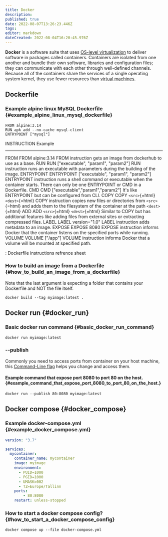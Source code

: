 ```yaml
---
title: Docker
description: 
published: true
date: 2022-08-07T13:26:23.446Z
tags: 
editor: markdown
dateCreated: 2022-08-04T16:20:45.976Z
---
```


**Docker** is a software suite that uses [OS-level
virtualization](wikipedia:OS-level_virtualization "wikilink") to deliver
software in packages called containers. Containers are isolated from one
another and bundle their own software, libraries and configuration
files; they can communicate with each other through well-defined
channels. Because all of the containers share the services of a single
operating system kernel, they use fewer resources than [virtual
machines](wikipedia:Virtual_machine "wikilink").

## Dockerfile

### Example alpine linux MySQL Dockerfile {#example_alpine_linux_mysql_dockerfile}

``` {.dockerfile .numberLines}
FROM alpine:3.14
RUN apk add --no-cache mysql-client
ENTRYPOINT ["mysql"]
```

  INSTRUCTION   Example                                                 
  ------------- ------------------------------------------------------- ---------------------------------------------------------------------------------------------------------------------------------------------------
  FROM          FROM alpine:3.14                                        FROM instruction gets an image from dockerhub to use as a base.
  RUN           RUN \[\"executable\", \"param1\", \"param2\"\]          RUN instruction runs an executable with parameters during the building of the image.
  ENTRYPOINT    ENTRYPOINT \[\"executable\", \"param1\", \"param2\"\]   ENTRYPOINT instruction runs a shell command or executable when the container starts. There can only be one ENTRYPOINT or CMD in a Dockerfile.
  CMD           CMD \[\"executable\",\"param1\",\"param2\"\]            It\'s like ENTRYPOINT but can be configured from CLI.
  COPY          COPY `<src>`{=html} `<dest>`{=html}                     COPY instruction copies new files or directories from `<src>`{=html} and adds them to the filesystem of the container at the path `<dest>`{=html}
  ADD           ADD `<src>`{=html} `<dest>`{=html}                      Similar to COPY but has additional features like adding files from external sites or extracting compressed files.
  LABEL         LABEL version=\"1.0\"                                   LABEL instruction adds metadata to an image.
  EXPOSE        EXPOSE 8080                                             EXPOSE instruction informs Docker that the container listens on the specified ports while running.
  VOLUME        VOLUME \[\"/app\"\]                                     VOLUME instruction informs Docker that a volume will be mounted at specified path.

  : Dockerfile instructions refrence sheet

### How to build an image from a Dockerfile {#how_to_build_an_image_from_a_dockerfile}

Note that the last argument is expecting a folder that contains your
Dockerfile and NOT the file itself.

    docker build --tag myimage:latest .

## Docker run {#docker_run}

### Basic docker run command {#basic_docker_run_command}

    docker run myimage:latest

### \--publish

Commonly you need to access ports from container on your host machine,
this [Command-Line flag](Command-Line_flag "wikilink") helps you change
and access them.

#### Example command that expose port 8080 to port 80 on the host. {#example_command_that_expose_port_8080_to_port_80_on_the_host.}

    docker run --publish 80:8080 myimage:latest

## Docker compose {#docker_compose}

### Example docker-compose.yml {#example_docker_compose.yml}

``` {.yaml .numberLines}
version: "3.7"

services:
  mycontainer:
    container_name: mycontainer
    image: myimage
    environment:
      - PUID=1000
      - PGID=1000
      - UMASK=002
      - TZ=Europe/Tallinn
    ports:
        - 80:8080
    restart: unless-stopped
```

### How to start a docker compose config? {#how_to_start_a_docker_compose_config}

    docker compose up --file docker-compose.yml
